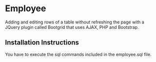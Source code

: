 # Employee
Adding and editing rows of a table without refreshing the page with a JQuery plugin called Bootgrid that uses AJAX, PHP and Bootstrap.
## Installation Instructions
You have to execute the sql commands included in the employee.sql file. 
